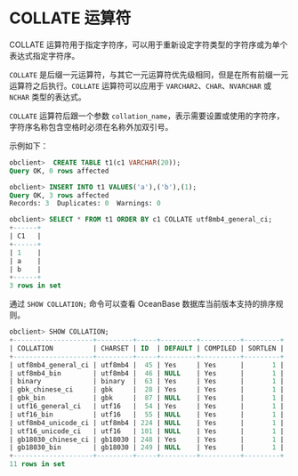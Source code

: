COLLATE 运算符 
================================

COLLATE 运算符用于指定字符序，可以用于重新设定字符类型的字符序或为单个表达式指定字符序。

`COLLATE` 是后缀一元运算符，与其它一元运算符优先级相同，但是在所有前缀一元运算符之后执行。`COLLATE` 运算符可以应用于 `VARCHAR2`、`CHAR`、`NVARCHAR` 或 `NCHAR` 类型的表达式。

`COLLATE` 运算符后跟一个参数 `collation_name`，表示需要设置或使用的字符序，字符序名称包含空格时必须在名称外加双引号。

示例如下：

```sql
obclient>  CREATE TABLE t1(c1 VARCHAR(20));
Query OK, 0 rows affected 

obclient> INSERT INTO t1 VALUES('a'),('b'),(1);
Query OK, 3 rows affected
Records: 3  Duplicates: 0  Warnings: 0

obclient> SELECT * FROM t1 ORDER BY c1 COLLATE utf8mb4_general_ci;
+------+
| C1   |
+------+
| 1    |
| a    |
| b    |
+------+
3 rows in set
```



通过 `SHOW COLLATION;` 命令可以查看 OceanBase 数据库当前版本支持的排序规则。

```sql
obclient> SHOW COLLATION;
+--------------------+---------+-----+---------+----------+---------+
| COLLATION          | CHARSET | ID  | DEFAULT | COMPILED | SORTLEN |
+--------------------+---------+-----+---------+----------+---------+
| utf8mb4_general_ci | utf8mb4 |  45 | Yes     | Yes      |       1 |
| utf8mb4_bin        | utf8mb4 |  46 | NULL    | Yes      |       1 |
| binary             | binary  |  63 | Yes     | Yes      |       1 |
| gbk_chinese_ci     | gbk     |  28 | Yes     | Yes      |       1 |
| gbk_bin            | gbk     |  87 | NULL    | Yes      |       1 |
| utf16_general_ci   | utf16   |  54 | Yes     | Yes      |       1 |
| utf16_bin          | utf16   |  55 | NULL    | Yes      |       1 |
| utf8mb4_unicode_ci | utf8mb4 | 224 | NULL    | Yes      |       1 |
| utf16_unicode_ci   | utf16   | 101 | NULL    | Yes      |       1 |
| gb18030_chinese_ci | gb18030 | 248 | Yes     | Yes      |       1 |
| gb18030_bin        | gb18030 | 249 | NULL    | Yes      |       1 |
+--------------------+---------+-----+---------+----------+---------+
11 rows in set
```



